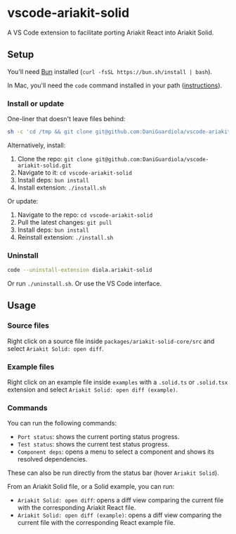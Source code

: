 # vscode-ariakit-solid

A VS Code extension to facilitate porting Ariakit React into Ariakit Solid.

## Setup

You'll need [Bun](https://bun.sh/) installed (`curl -fsSL https://bun.sh/install | bash`).

In Mac, you'll need the `code` command installed in your path ([instructions](https://code.visualstudio.com/docs/setup/mac#_configure-the-path-with-vs-code)).

### Install or update

One-liner that doesn't leave files behind:

```sh
sh -c 'cd /tmp && git clone git@github.com:DaniGuardiola/vscode-ariakit-solid.git && cd vscode-ariakit-solid && bun install && ./install.sh && rm -rf /tmp/vscode-ariakit-solid'
```

Alternatively, install:

1. Clone the repo: `git clone git@github.com:DaniGuardiola/vscode-ariakit-solid.git`
2. Navigate to it: `cd vscode-ariakit-solid`
3. Install deps: `bun install`
4. Install extension: `./install.sh`

Or update:

1. Navigate to the repo: `cd vscode-ariakit-solid`
2. Pull the latest changes: `git pull`
3. Install deps: `bun install`
4. Reinstall extension: `./install.sh`

### Uninstall

```sh
code --uninstall-extension diola.ariakit-solid
```

Or run `./uninstall.sh`. Or use the VS Code interface.

## Usage

### Source files

Right click on a source file inside `packages/ariakit-solid-core/src` and select `Ariakit Solid: open diff`.

### Example files

Right click on an example file inside `examples` with a `.solid.ts` or `.solid.tsx` extension and select `Ariakit Solid: open diff (example)`.

### Commands

You can run the following commands:

- `Port status`: shows the current porting status progress.
- `Test status`: shows the current test status progress.
- `Component deps`: opens a menu to select a component and shows its resolved dependencies.

These can also be run directly from the status bar (hover `Ariakit Solid`).

From an Ariakit Solid file, or a Solid example, you can run:

- `Ariakit Solid: open diff`: opens a diff view comparing the current file with the corresponding Ariakit React file.
- `Ariakit Solid: open diff (example)`: opens a diff view comparing the current file with the corresponding React example file.
